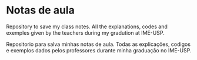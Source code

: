 # Notas de aula

Repository to save my class notes. All the explanations, codes and exemples given by the teachers during my gradution at IME-USP.

Repositorio para salva minhas notas de aula. Todas as explicações, codigos e exemplos dados pelos professores durante minha graduação no IME-USP.
